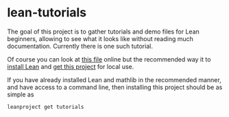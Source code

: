 # lean-tutorials

The goal of this project is to gather tutorials and demo files for Lean
beginners, allowing to see what it looks like without reading 
much documentation. Currently there is one such tutorial.

Of course you can look at [this file](src/first_proofs.lean) online but
the recommended way it to [install Lean](https://github.com/leanprover-community/mathlib/blob/master/README.md) and [get this project](https://github.com/leanprover-community/mathlib/blob/master/docs/install/project.md) for local use.

If you have already installed Lean and mathlib in the recommended manner, and have access to a command line, then installing this project should be as simple as

```
leanproject get tutorials
```
